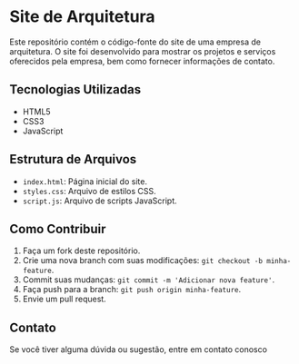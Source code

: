 # Site de Arquitetura

Este repositório contém o código-fonte do site de uma empresa de arquitetura. O site foi desenvolvido para mostrar os projetos e serviços oferecidos pela empresa, bem como fornecer informações de contato.

## Tecnologias Utilizadas

- HTML5
- CSS3
- JavaScript

## Estrutura de Arquivos

- `index.html`: Página inicial do site.
- `styles.css`: Arquivo de estilos CSS.
- `script.js`: Arquivo de scripts JavaScript.

## Como Contribuir

1. Faça um fork deste repositório.
2. Crie uma nova branch com suas modificações: `git checkout -b minha-feature`.
3. Commit suas mudanças: `git commit -m 'Adicionar nova feature'`.
4. Faça push para a branch: `git push origin minha-feature`.
5. Envie um pull request.

## Contato

Se você tiver alguma dúvida ou sugestão, entre em contato conosco
